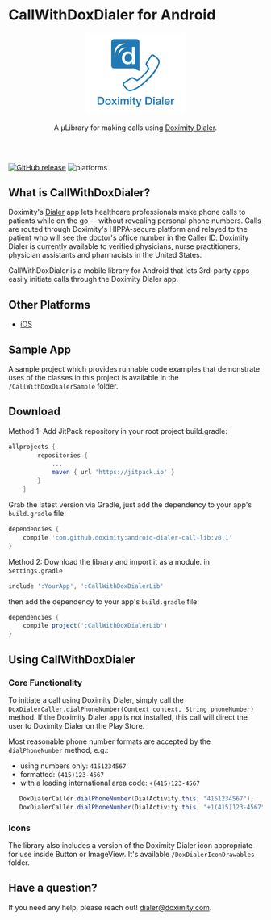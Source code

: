 # CallWithDoxDialer for Android

<p align="center">
	<a href="https://github.com/doximity/android-dialer-call-lib/"><img src="ReadMeResources/logo.png" width="200" alt="CallWithDoxDialerLib" /></a><br /><br />
	A µLibrary for making calls using <a href="https://www.doximity.com/clinicians/download/dialer/">Doximity Dialer</a>.<br /><br />
</p>
<br />


[![GitHub release](https://img.shields.io/github/release/doximity/android-dialer-call-lib.svg)](https://github.com/doximity/android-dialer-call-lib/releases) ![platforms](https://img.shields.io/badge/platforms-android-green.svg)

## What is CallWithDoxDialer?

Doximity's [Dialer][] app lets healthcare professionals make phone calls to patients while on the go -- without revealing personal phone numbers. Calls are routed through Doximity's HIPPA-secure platform and relayed to the patient who will see the doctor's office number in the Caller ID. Doximity Dialer is currently available to verified physicians, nurse practitioners, physician assistants and pharmacists in the United States. 

CallWithDoxDialer is a mobile library for Android that lets 3rd-party apps easily initiate calls through the Doximity Dialer app.


## Other Platforms

* [iOS](https://github.com/doximity/CallWithDoxDialer)

## Sample App

A sample project which provides runnable code examples that demonstrate uses of the classes in this project is available in the `/CallWithDoxDialerSample` folder. 


## Download

Method 1:
Add JitPack repository in your root project build.gradle:
```groovy
allprojects {
		repositories {
			...
			maven { url 'https://jitpack.io' }
		}
	}
```

Grab the latest version via Gradle, just add the dependency to your app's `build.gradle` file:
```groovy
dependencies {  
    compile 'com.github.doximity:android-dialer-call-lib:v0.1'
}
```

Method 2: Download the library and import it as a module.
in `Settings.gradle`
```groovy
include ':YourApp', ':CallWithDoxDialerLib'
```

then add the dependency to your app's `build.gradle` file:
```groovy
dependencies {  
    compile project(':CallWithDoxDialerLib')
}
```

## Using CallWithDoxDialer

### Core Functionality
To initiate a call using Doximity Dialer, simply call the `DoxDialerCaller.dialPhoneNumber(Context context, String phoneNumber)` method.
If the Doximity Dialer app is not installed, this call will direct the user to Doximity Dialer on the Play Store.

Most reasonable phone number formats are accepted by the `dialPhoneNumber` method, e.g.:
- using numbers only: `4151234567`
- formatted: `(415)123-4567`
- with a leading international area code: `+(415)123-4567`

```java
   DoxDialerCaller.dialPhoneNumber(DialActivity.this, "4151234567");
   DoxDialerCaller.dialPhoneNumber(DialActivity.this, "+1(415)123-4567");
```


### Icons
The library also includes a version of the Doximity Dialer icon appropriate for use inside Button or ImageView.
It's available `/DoxDialerIconDrawables` folder.


## Have a question?
If you need any help, please reach out! <dialer@doximity.com>.


[Dialer]: https://www.doximity.com/clinicians/download/dialer
